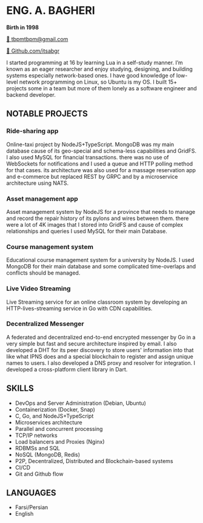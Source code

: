 # ENG. A. BAGHERI
**Birth in 1998** 

[📧 tbpmtbpm@gmail.com](mailto:tbpmtbpm@gmail.com)  

[🔗 Github.com/itsabgr](https://github.com/itsabgr) 


I started programming at 16 by learning Lua in a self-study manner.
I’m known as an eager researcher and enjoy studying, designing, and building systems especially network-based ones.
I have good knowledge of low-level network programming on Linux, so Ubuntu is my OS.
I built 15+ projects some in a team but more of them lonely as a software engineer and backend developer.


## NOTABLE PROJECTS

### Ride-sharing app
Online-taxi project by NodeJS+TypeScript.
MongoDB was my main database cause of its geo-special and schema-less capabilities and GridFS.
I also used MySQL for financial transactions.
there was no use of WebSockets for notifications and I used a queue and HTTP polling method for that cases.
its architecture was also used for a massage reservation app and e-commerce but replaced REST by GRPC and by a microservice architecture using NATS.


### Asset management app
Asset management system by NodeJS for a province that needs to manage and record the repair history of its pylons and wires between them.
there were a lot of 4K images that I stored into GridFS and cause of complex relationships and queries I used MySQL for their main Database.


### Course management system
Educational course management system for a university by NodeJS.
I used MongoDB for their main database and some complicated time-overlaps and conflicts should be managed.


### Live Video Streaming
Live Streaming service for an online classroom system by developing an HTTP-lives-streaming service in Go with CDN capabilities.


### Decentralized Messenger
A federated and decentralized end-to-end encrypted messenger by Go in a very simple but fast and secure architecture inspired by email.
I also developed a DHT for its peer discovery to store users' information into that like what IPNS does and a special blockchain to register and assign unique names to users. I also developed a DNS proxy and resolver for integration.
I developed a cross-platform client library in Dart.


## SKILLS

* DevOps and Server Administration (Debian, Ubuntu)
* Containerization (Docker, Snap)
* C, Go, and NodeJS+TypeScript
* Microservices architecture
* Parallel and concurrent processing
* TCP/IP networks
* Load balancers and Proxies (Nginx)
* RDBMSs and SQL
* NoSQL (MongoDB, Redis)
* P2P, Decentralized, Distributed and Blockchain-based systems
* CI/CD
* Git and Github flow


## LANGUAGES

* Farsi/Persian
* English
